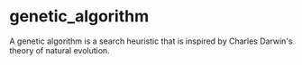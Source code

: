 # genetic_algorithm
A genetic algorithm is a search heuristic that is inspired by Charles Darwin's theory of natural evolution. 
